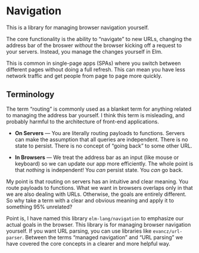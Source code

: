 # Navigation

This is a library for managing browser navigation yourself.

The core functionality is the ability to &ldquo;navigate&rdquo; to new URLs, changing the address bar of the broswer *without* the browser kicking off a request to your servers. Instead, you manage the changes yourself in Elm.

This is common in single-page apps (SPAs) where you switch between different pages without doing a full refresh. This can mean you have less network traffic and get people from page to page more quickly.


## Terminology

The term &ldquo;routing&rdquo; is commonly used as a blanket term for anything related to managing the address bar yourself. I think this term is misleading, and probably harmful to the architecture of front-end applications.

  - **On Servers** &mdash; You are literally routing payloads to functions. Servers can make the assumption that all queries are independent. There is no state to persist. There is no concept of &ldquo;going back&rdquo; to some other URL.

  - **In Browsers** &mdash; We treat the address bar as an input (like mouse or keyboard) so we can update our app more efficiently. The whole point is that *nothing* is independent! You *can* persist state. You *can* go back.

My point is that routing on servers has an intuitive and clear meaning. You route payloads to functions. What we want in browsers overlaps only in that we are also dealing with URLs. Otherwise, the goals are entirely different. So why take a term with a clear and obvious meaning and apply it to something 95% unrelated?

Point is, I have named this library `elm-lang/navigation` to emphasize our actual goals in the browser. This library is for managing browser navigation yourself. If you want URL parsing, you can use libraries like `evancz/url-parser`. Between the terms &ldquo;managed navigation&rdquo; and &ldquo;URL parsing&rdquo; we have covered the core concepts in a clearer and more helpful way.